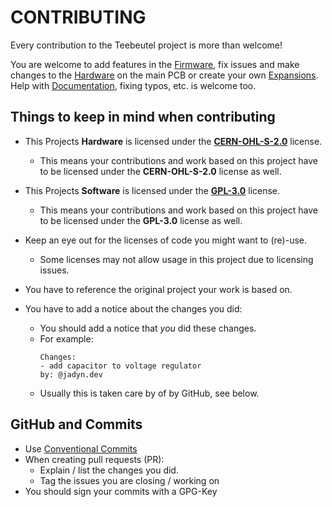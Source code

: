 # CONTRIBUTING

Every contribution to the Teebeutel project is more than welcome!

You are welcome to add features in the [Firmware](https://https://github.com/entropia/Teebeutel-Firmware), fix issues and make changes to the [Hardware](https://https://github.com/entropia/Teebeutel-Hardware) on the main PCB or create your own [Expansions](https://https://github.com/entropia/Teebeutel-Expansion). Help with [Documentation](https://github.com/entropia/Teebeutel-Documentation), fixing typos, etc. is welcome too.

## Things to keep in mind when contributing

  - This Projects **Hardware** is licensed under the **[CERN-OHL-S-2.0](https://https://ohwr.org/project/cernohl/wikis/Documents/CERN-OHL-version-2)** license. 
    - This means your contributions and work based on this project have to be licensed under the **CERN-OHL-S-2.0** license as well.
  - This Projects **Software** is licensed under the **[GPL-3.0](https://www.gnu.org/licenses/gpl-3.0.en.html)** license.
    - This means your contributions and work based on this project have to be licensed under the **GPL-3.0** license as well.


- Keep an eye out for the licenses of code you might want to (re)-use.
  - Some licenses may not allow usage in this project due to licensing issues.
- You have to reference the original project your work is based on.
- You have to add a notice about the changes you did:
  - You should add a notice that *you* did these changes.
  - For example:
    ```
    Changes:
    - add capacitor to voltage regulator
    by: @jadyn.dev
    ```
  - Usually this is taken care by of by GitHub, see below.

## GitHub and Commits

- Use [Conventional Commits](https://www.conventionalcommits.org)
- When creating pull requests (PR):
  - Explain / list the changes you did.
  - Tag the issues you are closing / working on
- You should sign your commits with a GPG-Key
